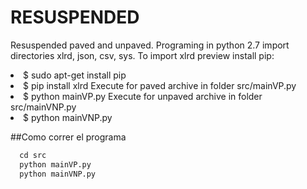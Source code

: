 # RESUSPENDED
Resuspended paved and unpaved. 
Programing in python 2.7 import directories xlrd, json, csv, sys.
To import xlrd preview install pip: 
<li>$ sudo apt-get install pip 
<li>$ pip install xlrd
Execute for paved archive in folder src/mainVP.py 
<li>$ python mainVP.py
Execute for unpaved archive in folder src/mainVNP.py 
<li>$ python mainVNP.py


##Como correr el programa

```python
  cd src
  python mainVP.py 
  python mainVNP.py
```



